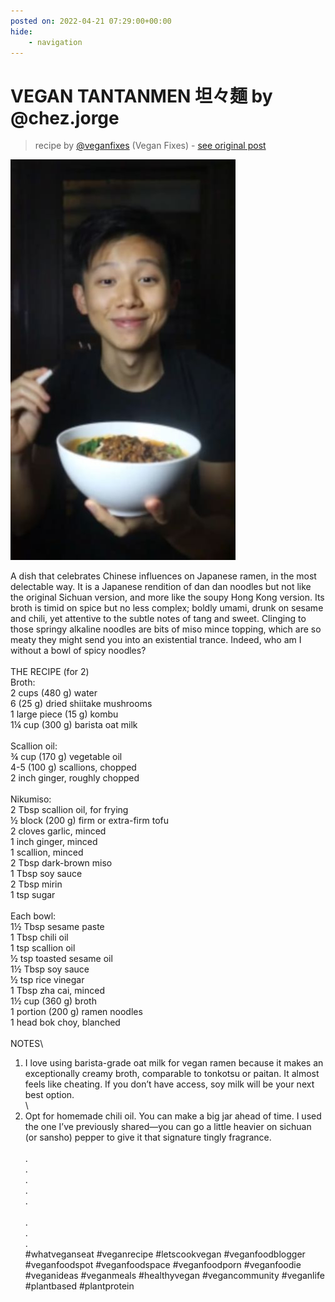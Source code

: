 ```yaml
---
posted on: 2022-04-21 07:29:00+00:00
hide:
    - navigation
---
```


# VEGAN TANTANMEN 坦々麺 by @chez.jorge  

> recipe by [@veganfixes](https://www.instagram.com/veganfixes/) 
(Vegan Fixes) - [see original post](https://instagram.com/p/Ccms5oPpT7R)

![](../img/veganfixes_21-04-2022_0704.png)

A dish that celebrates Chinese influences on Japanese ramen, in the most delectable way. It is a Japanese rendition of dan dan noodles but not like the original Sichuan version, and more like the soupy Hong Kong version. Its broth is timid on spice but no less complex; boldly umami, drunk on sesame and chili, yet attentive to the subtle notes of tang and sweet. Clinging to those springy alkaline noodles are bits of miso mince topping, which are so meaty they might send you into an existential trance. Indeed, who am I without a bowl of spicy noodles?\
\
THE RECIPE (for 2)\
Broth:\
2 cups (480 g) water\
6 (25 g) dried shiitake mushrooms\
1 large piece (15 g) kombu\
1¼ cup (300 g) barista oat milk\
\
Scallion oil:\
¾ cup (170 g) vegetable oil\
4-5 (100 g) scallions, chopped\
2 inch ginger, roughly chopped\
\
Nikumiso:\
2 Tbsp scallion oil, for frying\
½ block (200 g) firm or extra-firm tofu\
2 cloves garlic, minced\
1 inch ginger, minced\
1 scallion, minced\
2 Tbsp dark-brown miso\
1 Tbsp soy sauce\
2 Tbsp mirin\
1 tsp sugar\
\
Each bowl:\
1½ Tbsp sesame paste\
1 Tbsp chili oil\
1 tsp scallion oil\
½ tsp toasted sesame oil\
1½ Tbsp soy sauce\
½ tsp rice vinegar\
1 Tbsp zha cai, minced\
1½ cup (360 g) broth\
1 portion (200 g) ramen noodles\
1 head bok choy, blanched\
\
NOTES\
1. I love using barista-grade oat milk for vegan ramen because it makes an exceptionally creamy broth, comparable to tonkotsu or paitan. It almost feels like cheating. If you don’t have access, soy milk will be your next best option.\
\
2. Opt for homemade chili oil. You can make a big jar ahead of time. I used the one I’ve previously shared—you can go a little heavier on sichuan (or sansho) pepper to give it that signature tingly fragrance.\
\
.\
.\
.\
.\
.\
\
.\
.\
.\
\#whatveganseat \#veganrecipe \#letscookvegan \#veganfoodblogger \#veganfoodspot \#veganfoodspace \#veganfoodporn \#veganfoodie \#veganideas \#veganmeals \#healthyvegan \#vegancommunity \#veganlife \#plantbased \#plantprotein 